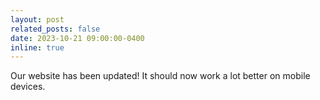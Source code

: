 ```yaml
---
layout: post
related_posts: false
date: 2023-10-21 09:00:00-0400
inline: true
---
```


Our website has been updated! It should now work a lot better on mobile devices.